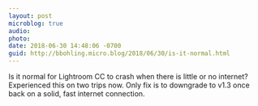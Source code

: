 ```yaml
---
layout: post
microblog: true
audio: 
photo: 
date: 2018-06-30 14:48:06 -0700
guid: http://bbohling.micro.blog/2018/06/30/is-it-normal.html
---
```

Is it normal for Lightroom CC to crash when there is little or no internet? Experienced this on two trips now. Only fix is to downgrade to v1.3 once back on a solid, fast internet connection.

